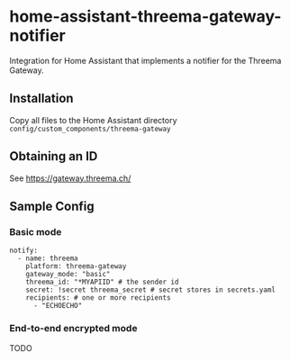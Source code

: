 # home-assistant-threema-gateway-notifier
Integration for Home Assistant that implements a notifier for the Threema Gateway.

## Installation
Copy all files to the Home Assistant directory `config/custom_components/threema-gateway`

## Obtaining an ID
See https://gateway.threema.ch/

## Sample Config
### Basic mode
```
notify:
  - name: threema
    platform: threema-gateway
    gateway_mode: "basic"
    threema_id: "*MYAPIID" # the sender id
    secret: !secret threema_secret # secret stores in secrets.yaml
    recipients: # one or more recipients
      - "ECHOECHO"
```

### End-to-end encrypted mode
TODO
